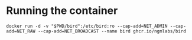 # Running the container

```
docker run -d -v "$PWD/bird":/etc/bird:ro --cap-add=NET_ADMIN --cap-add=NET_RAW --cap-add=NET_BROADCAST --name bird ghcr.io/ngmlabs/bird
```
